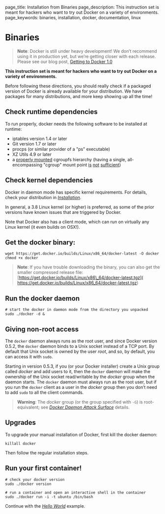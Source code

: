 page_title: Installation from Binaries
page_description: This instruction set is meant for hackers who want to try out Docker on a variety of environments.
page_keywords: binaries, installation, docker, documentation, linux

# Binaries

> **Note**:
> Docker is still under heavy development! We don’t recommend using it in
> production yet, but we’re getting closer with each release. Please see
> our blog post, [Getting to Docker 1.0](
> http://blog.docker.io/2013/08/getting-to-docker-1-0/)

**This instruction set is meant for hackers who want to try out Docker
on a variety of environments.**

Before following these directions, you should really check if a packaged
version of Docker is already available for your distribution. We have
packages for many distributions, and more keep showing up all the time!

## Check runtime dependencies

To run properly, docker needs the following software to be installed at
runtime:

-   iptables version 1.4 or later
-   Git version 1.7 or later
-   procps (or similar provider of a "ps" executable)
-   XZ Utils 4.9 or later
-   a [properly
    mounted](https://github.com/tianon/cgroupfs-mount/blob/master/cgroupfs-mount)
    cgroupfs hierarchy (having a single, all-encompassing "cgroup" mount
    point [is](https://github.com/dotcloud/docker/issues/2683)
    [not](https://github.com/dotcloud/docker/issues/3485)
    [sufficient](https://github.com/dotcloud/docker/issues/4568))

## Check kernel dependencies

Docker in daemon mode has specific kernel requirements. For details,
check your distribution in [*Installation*](../#installation-list).

In general, a 3.8 Linux kernel (or higher) is preferred, as some of the
prior versions have known issues that are triggered by Docker.

Note that Docker also has a client mode, which can run on virtually any
Linux kernel (it even builds on OSX!).

## Get the docker binary:

    wget https://get.docker.io/builds/Linux/x86_64/docker-latest -O docker
    chmod +x docker

> **Note**:
> If you have trouble downloading the binary, you can also get the smaller
> compressed release file:
> [https://get.docker.io/builds/Linux/x86\_64/docker-latest.tgz](
> https://get.docker.io/builds/Linux/x86_64/docker-latest.tgz)

## Run the docker daemon

    # start the docker in daemon mode from the directory you unpacked
    sudo ./docker -d &

## Giving non-root access

The `docker` daemon always runs as the root user,
and since Docker version 0.5.2, the `docker` daemon
binds to a Unix socket instead of a TCP port. By default that Unix
socket is owned by the user *root*, and so, by default, you can access
it with `sudo`.

Starting in version 0.5.3, if you (or your Docker installer) create a
Unix group called *docker* and add users to it, then the
`docker` daemon will make the ownership of the Unix
socket read/writable by the *docker* group when the daemon starts. The
`docker` daemon must always run as the root user,
but if you run the `docker` client as a user in the
*docker* group then you don’t need to add `sudo` to
all the client commands.

> **Warning**: 
> The *docker* group (or the group specified with `-G`) is root-equivalent;
> see [*Docker Daemon Attack Surface*](
> ../../articles/security/#dockersecurity-daemon) details.

## Upgrades

To upgrade your manual installation of Docker, first kill the docker
daemon:

    killall docker

Then follow the regular installation steps.

## Run your first container!

    # check your docker version
    sudo ./docker version

    # run a container and open an interactive shell in the container
    sudo ./docker run -i -t ubuntu /bin/bash

Continue with the [*Hello
World*](../../examples/hello_world/#hello-world) example.
